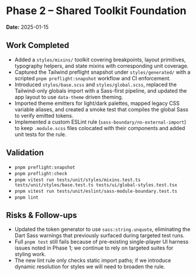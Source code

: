 # Phase 2 – Shared Toolkit Foundation

**Date:** 2025-01-15

## Work Completed

- Added a `styles/mixins/` toolkit covering breakpoints, layout primitives, typography helpers, and state mixins with corresponding unit coverage.
- Captured the Tailwind preflight snapshot under `styles/generated/` with a scripted `pnpm preflight:snapshot` workflow and CI enforcement.
- Introduced `styles/base.scss` and `styles/global.scss`, replaced the Tailwind-only globals import with a Sass-first pipeline, and updated the app layout to use `data-theme` driven theming.
- Imported theme emitters for light/dark palettes, mapped legacy CSS variable aliases, and created a smoke test that compiles the global Sass to verify emitted tokens.
- Implemented a custom ESLint rule (`sass-boundary/no-external-import`) to keep `.module.scss` files colocated with their components and added unit tests for the rule.

## Validation

- `pnpm preflight:snapshot`
- `pnpm preflight:check`
- `pnpm vitest run tests/unit/styles/mixins.test.ts tests/unit/styles/base.test.ts tests/ui/global-styles.test.tsx`
- `pnpm vitest run tests/unit/eslint/sass-module-boundary.test.ts`
- `pnpm lint`

## Risks & Follow-ups

- Updated the token generator to use `sass:string.unquote`, eliminating the Dart Sass warnings that previously surfaced during targeted test runs.
- Full `pnpm test` still fails because of pre-existing single-player UI harness issues noted in Phase 1; we continue to rely on targeted suites for styling work.
- The new lint rule only checks static import paths; if we introduce dynamic resolution for styles we will need to broaden the rule.
